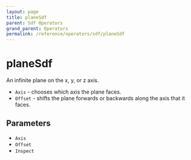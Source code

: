 ```yaml
---
layout: page
title: planeSdf
parent: Sdf Operators
grand_parent: Operators
permalink: /reference/operators/sdf/planeSdf
---
```


# planeSdf

An infinite plane on the x, y, or z axis.

* `Axis` - chooses which axis the plane faces.
* `Offset` - shifts the plane forwards or backwards along the axis that it faces.

## Parameters

* `Axis`
* `Offset`
* `Inspect`
